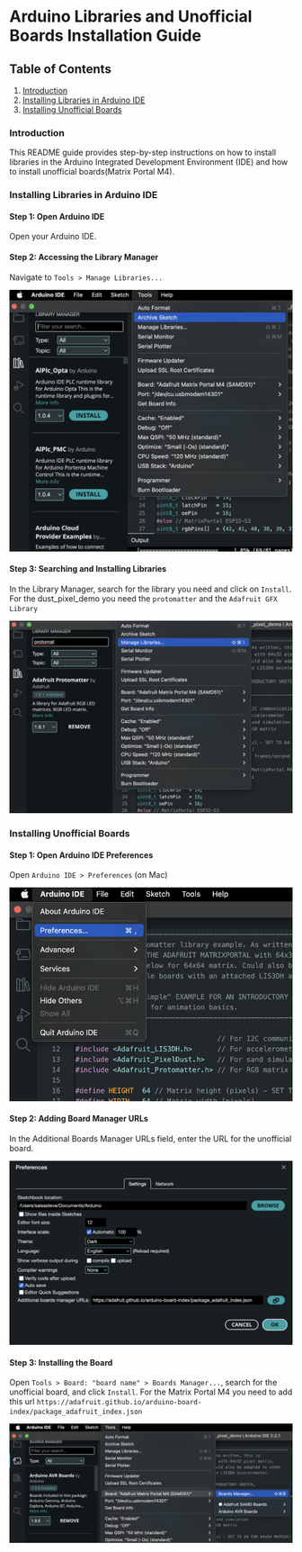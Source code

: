 # Arduino Libraries and Unofficial Boards Installation Guide

## Table of Contents
1. [Introduction](#introduction)
2. [Installing Libraries in Arduino IDE](#installing-libraries-in-arduino-ide)
3. [Installing Unofficial Boards](#installing-unofficial-boards)

### Introduction

This README guide provides step-by-step instructions on how to install libraries in the Arduino Integrated Development Environment (IDE) and how to install unofficial boards(Matrix Portal M4). 

### Installing Libraries in Arduino IDE

#### Step 1: Open Arduino IDE
Open your Arduino IDE. 

#### Step 2: Accessing the Library Manager
Navigate to `Tools > Manage Libraries...`


![Library Manager](docs_files/tools.png)

#### Step 3: Searching and Installing Libraries
In the Library Manager, search for the library you need and click on `Install`.
For the dust_pixel_demo you need the `protomatter` and the `Adafruit GFX Library`

![Manage Libraries](docs_files/manage_libraries.png)

### Installing Unofficial Boards

#### Step 1: Open Arduino IDE Preferences
Open `Arduino IDE > Preferences` (on Mac)

![Preferences](docs_files/preferences.png)

#### Step 2: Adding Board Manager URLs
In the Additional Boards Manager URLs field, enter the URL for the unofficial board.

![Additional Boards](docs_files/additional_boards.png)

#### Step 3: Installing the Board
Open `Tools > Board: "board name" > Boards Manager...`, search for the unofficial board, and click `Install`.
For the Matrix Portal M4 you need to add this url `https://adafruit.github.io/arduino-board-index/package_adafruit_index.json`

![Board Manager](docs_files/board_manager.png)
